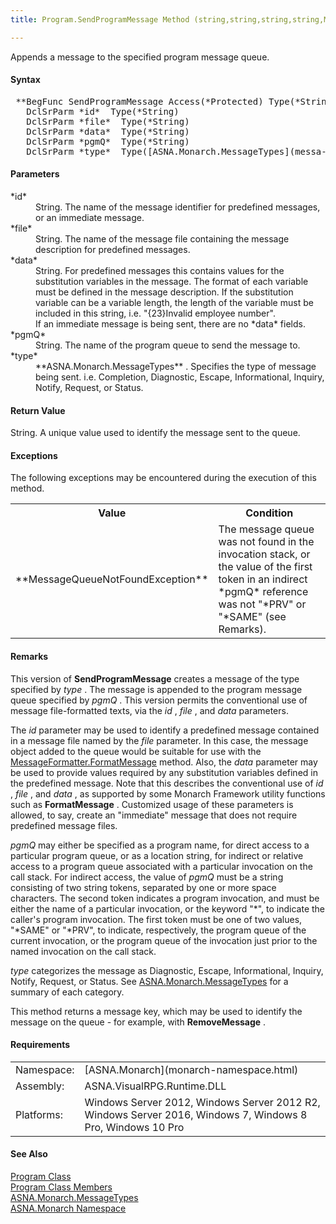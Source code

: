 ```yaml
---
title: Program.SendProgramMessage Method (string,string,string,string,MessageTypes)

---
```


Appends a message to the specified program message queue.

#### Syntax
<pre class="syntax"> **BegFunc SendProgramMessage Access(*Protected) Type(*String)
   DclSrParm *id*  Type(*String)
   DclSrParm *file*  Type(*String)
   DclSrParm *data*  Type(*String)
   DclSrParm *pgmQ*  Type(*String)
   DclSrParm *type*  Type([ASNA.Monarch.MessageTypes](messa-ge-types-enumeration.html))** </pre>

#### Parameters
<dl>
        <dt>
 *id* 
        </dt>
        <dd>String. The name of the message identifier for
        predefined messages, or an immediate message.</dd>
        <dt>
 *file* 
        </dt>
        <dd>String. The name of the message file containing the
        message description for predefined messages.</dd>
        <dt>
 *data* 
        </dt>
        <dd>String. For predefined messages this contains values
        for the substitution variables in the message. The format
        of each variable must be defined in the message
        description.  If the substitution variable can be
        a variable length, the length of the variable
        must be included in this string, i.e. "{23}Invalid
        employee number". </dd>
        <dd>If an immediate message is being sent, there are no 
 *data*  fields.</dd>
        <dt>
 *pgmQ* 
        </dt>
        <dd>String. The name of the program queue to send the
        message to.</dd>
        <dt>
 *type* 
        </dt>
        <dd>
 **ASNA.Monarch.MessageTypes** . Specifies the
        type of message being sent. i.e. Completion, Diagnostic,
        Escape, Informational, Inquiry, Notify, Request, or
        Status.</dd>
</dl>

#### Return Value
String. A unique value used to identify the message sent to the queue.

#### Exceptions
The following exceptions may be encountered during the execution of this method.
<table class="mytable" cellspacing="0" cellpadding="4" width="90%">
          <colgroup>
            <col width="50%" />
            <col width="50%" />
          </colgroup>
          <tr>
            <th>Value</th>
            <th>Condition</th>
          </tr>
          <tr>
            <td> **MessageQueueNotFoundException** </td>
            <td>The message queue was not
            found in the invocation stack, or the value of the
            first token in an indirect 
 *pgmQ*  reference was not "*PRV" or "*SAME" (see
            Remarks).</td>
          </tr>
</table>

#### Remarks
This version of **SendProgramMessage** creates a message of the type specified by *type* . The message is appended to the program message queue specified by *pgmQ* . This version permits the conventional use of message file-formatted texts, via the *id* , *file* , and *data* parameters.

The *id* parameter may be used to identify a predefined message contained in a message file named by the *file* parameter. In this case, the message object added to the queue would be suitable for use with the [ MessageFormatter.FormatMessage](message-formatter-class-format-message-method.html) method. Also, the *data* parameter may be used to provide values required by any substitution variables defined in the predefined message. Note that this describes the conventional use of *id* , *file* , and *data* , as supported by some Monarch Framework utility functions such as **FormatMessage** . Customized usage of these parameters is allowed, to say, create an "immediate" message that does not require predefined message files.

*pgmQ* may either be specified as a program name, for direct access to a particular program queue, or as a location string, for indirect or relative access to a program queue associated with a particular invocation on the call stack. For indirect access, the value of *pgmQ* must be a string consisting of two string tokens, separated by one or more space characters. The second token indicates a program invocation, and must be either the name of a particular invocation, or the keyword "*", to indicate the caller's program invocation. The first token must be one of two values, "*SAME" or "*PRV", to indicate, respectively, the program queue of the current invocation, or the program queue of the invocation just prior to the named invocation on the call stack.

*type* categorizes the message as Diagnostic, Escape, Informational, Inquiry, Notify, Request, or Status. See [ ASNA.Monarch.MessageTypes](messa-ge-types-enumeration.html) for a summary of each category.

This method returns a message key, which may be used to identify the message on the queue - for example, with **RemoveMessage** .
<!-- -->

 <!-- start -->

#### Requirements
<table class="dttable" cellspacing="0" cellpadding="4" width="60%">
           <colgroup>
            <col width="15%" style="font-weight:bold" />
            <col width="85%" />
          </colgroup>
          <tr>
            <td>Namespace:</td>
            <td>[ASNA.Monarch](monarch-namespace.html)</td>
          </tr>
          <tr>
            <td>Assembly:</td>
            <td>ASNA.VisualRPG.Runtime.DLL</td>
          </tr>
         <tr>
            <td>Platforms:</td>
            <td> Windows Server 2012, Windows Server 2012 R2, Windows Server 2016, Windows 7, Windows 8 Pro, Windows 10 Pro</td>
         </tr>
</table>

<!-- end -->

#### See Also
[Program Class](program-class.html) <br /> [Program Class Members](program-class-members.html) <br /> [ ASNA.Monarch.MessageTypes](messa-ge-types-enumeration.html) <br /> [ASNA.Monarch Namespace](monarch-namespace.html) 
